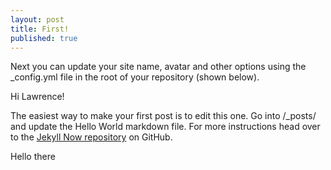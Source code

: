 ```yaml
---
layout: post
title: First!
published: true
---
```


Next you can update your site name, avatar and other options using the _config.yml file in the root of your repository (shown below).

Hi Lawrence!

The easiest way to make your first post is to edit this one. Go into /_posts/ and update the Hello World markdown file. For more instructions head over to the [Jekyll Now repository](https://github.com/barryclark/jekyll-now) on GitHub.

Hello there 
